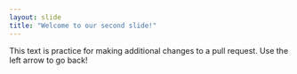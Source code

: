 ```yaml
---
layout: slide
title: "Welcome to our second slide!"
---
```

This text is practice for making additional changes to a pull request.
Use the left arrow to go back!

